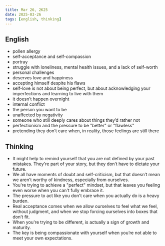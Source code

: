 ```yaml
---
title: Mar 26, 2K25
date: 2025-03-26
tags: [english, thinking]
---
```


## English

- pollen allergy
- self-acceptance and self-compassion
- portray
- struggle with loneliness, mental health issues, and a lack of self-worth
- personal challenges
- deserves love and happiness
- accepting himself despite his flaws
- self-love is not about being perfect, but about acknowledging your imperfections and learning to live with them
- it doesn’t happen overnight
- internal conflict
- the person you want to be
- unaffected by negativity
- someone who still deeply cares about things they’d rather not
- perfectionism and the pressure to be "better" or "flawless"
- pretending they don’t care when, in reality, those feelings are still there

## Thinking

- It might help to remind yourself that you are not defined by your past mistakes. They're part of your story, but they don’t have to dictate your future.
- We all have moments of doubt and self-criticism, but that doesn’t mean we aren’t worthy of kindness, especially from ourselves.
- You're trying to achieve a "perfect" mindset, but that leaves you feeling even worse when you can't fully embrace it.
- The pressure to act like you don't care when you actually do is a heavy burden.
- Real acceptance comes when we allow ourselves to feel what we feel, without judgment, and when we stop forcing ourselves into boxes that don’t fit.
- When you're trying to be different, is actually a sign of growth and maturity.
- The key is being compassionate with yourself when you’re not able to meet your own expectations.